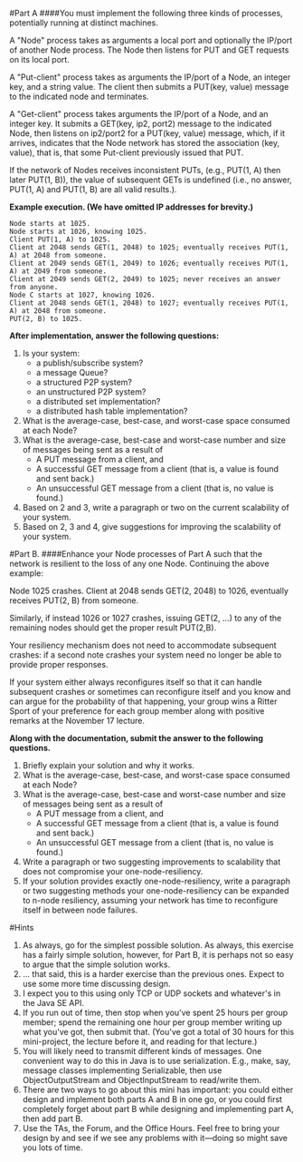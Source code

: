 #Part A
####You must implement the following three kinds of processes, potentially running at distinct machines.

A "Node" process takes as arguments a local port and optionally the IP/port of another Node process. The Node then listens for PUT and GET requests on its local port.

A "Put-client" process takes as arguments the IP/port of a Node, an integer key, and a string value. The client then submits a PUT(key, value) message to the indicated node and terminates.

A "Get-client" process takes arguments the IP/port of a Node, and an integer key. It submits a GET(key, ip2, port2) message to the indicated Node, then listens on ip2/port2 for a PUT(key, value) message, which, if it arrives, indicates that the Node network has stored the association (key, value), that is, that some Put-client previously issued that PUT. 

If the network of Nodes receives inconsistent PUTs, (e.g., PUT(1, A) then later PUT(1, B)), the value of subsequent GETs is undefined (i.e., no answer, PUT(1, A) and PUT(1, B) are all valid results.).

**Example execution. (We have omitted IP addresses for brevity.)**

	Node starts at 1025.
	Node starts at 1026, knowing 1025. 
	Client PUT(1, A) to 1025.
	Client at 2048 sends GET(1, 2048) to 1025; eventually receives PUT(1, A) at 2048 from someone.
	Client at 2049 sends GET(1, 2049) to 1026; eventually receives PUT(1, A) at 2049 from someone.
	Client at 2049 sends GET(2, 2049) to 1025; never receives an answer from anyone.
	Node C starts at 1027, knowing 1026.
	Client at 2048 sends GET(1, 2048) to 1027; eventually receives PUT(1, A) at 2048 from someone.
	PUT(2, B) to 1025. 

**After implementation, answer the following questions:**

1. Is your system:
	- a publish/subscribe system?
	- a message Queue?
	- a structured P2P system?
	- an unstructured P2P system?
	- a distributed set implementation?
	- a distributed hash table implementation?
2. What is the average-case, best-case, and worst-case space consumed at each Node?
3. What is the average-case, best-case and worst-case number and size of messages being sent as a result of 
	- A PUT message from a client, and
	- A successful GET message from a client (that is, a value is found and sent back.)
	- An unsuccessful GET message from a client (that is, no value is found.)
4. Based on 2 and 3, write a paragraph or two on the current scalability of your system. 
5. Based on 2, 3 and 4, give suggestions for improving the scalability of your system. 

#Part B. 
####Enhance your Node processes of Part A such that the network is resilient to the loss of any one Node. Continuing the above example: 

Node 1025 crashes.
Client at 2048 sends GET(2, 2048) to 1026, eventually receives PUT(2, B) from someone.

Similarly, if instead 1026 or 1027 crashes, issuing GET(2, ...) to any of the remaining nodes should get the proper result PUT(2,B).

Your resiliency mechanism does not need to accommodate subsequent crashes: if a second note crashes your system need no longer be able to provide proper responses. 

If your system either always reconfigures itself so that it can handle subsequent crashes or sometimes can reconfigure itself and you know and can argue for the probability of that happening, your group wins a Ritter Sport of your preference for each group member along with positive remarks at the November 17 lecture. 

**Along with the documentation, submit the answer to the following questions.**

1. Briefly explain your solution and why it works. 
2. What is the average-case, best-case, and worst-case space consumed at each Node?
3. What is the average-case, best-case and worst-case number and size of messages being sent as a result of 
	- A PUT message from a client, and
	- A successful GET message from a client (that is, a value is found and sent back.)
	- An unsuccessful GET message from a client (that is, no value is found.)
4. Write a paragraph or two suggesting improvements to scalability that does not compromise your one-node-resiliency.
5. If your solution provides exactly one-node-resiliency, write a paragraph or two suggesting methods your one-node-resiliency can be expanded to n-node resiliency, assuming your network has time to reconfigure itself in between node failures.

#Hints

1. As always, go for the simplest possible solution. As always, this exercise has a fairly simple solution, however, for Part B, it is perhaps not so easy to argue that the simple solution works.
2. ...  that said, this is a harder exercise than the previous ones. Expect to use some more time discussing design. 
3. I expect you to this using only TCP or UDP sockets and whatever's in the Java SE API. 
4. If you run out of time, then stop when you've spent 25 hours per group member; spend the remaining one hour per group member writing up what you've got, then submit that. (You've got a total of 30 hours for this mini-project, the lecture before it, and reading for that lecture.)
5. You will likely need to transmit different kinds of messages. One convenient way to do this in Java is to use serialization. E.g., make, say, message classes implementing Serializable, then use ObjectOutputStream and ObjectInputStream to read/write them.
6. There are two ways to go about this mini has important: you could either design and implement both parts A and B in one go, or you could first completely forget about part B while designing and implementing part A, then add part B. 
7. Use the TAs, the Forum, and the Office Hours. Feel free to bring your design by and see if we see any problems with it—doing so might save you lots of time. 